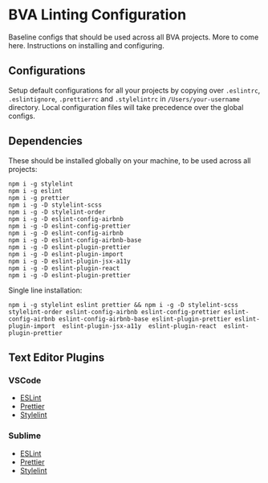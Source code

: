 # BVA Linting Configuration

Baseline configs that should be used across all BVA projects. More to come here. Instructions on installing and configuring. 

## Configurations

Setup default configurations for all your projects by copying over `.eslintrc`, `.eslintignore`, `.prettierrc` and `.stylelintrc` in `/Users/your-username` directory. Local configuration files will take precedence over the global configs.

## Dependencies

These should be installed globally on your machine, to be used across all projects:


```
npm i -g stylelint
npm i -g eslint
npm i -g prettier
npm i -g -D stylelint-scss
npm i -g -D stylelint-order
npm i -g -D eslint-config-airbnb
npm i -g -D eslint-config-prettier
npm i -g -D eslint-config-airbnb
npm i -g -D eslint-config-airbnb-base
npm i -g -D eslint-plugin-prettier
npm i -g -D eslint-plugin-import 
npm i -g -D eslint-plugin-jsx-a11y 
npm i -g -D eslint-plugin-react 
npm i -g -D eslint-plugin-prettier 
```

Single line installation:

```
npm i -g stylelint eslint prettier && npm i -g -D stylelint-scss stylelint-order eslint-config-airbnb eslint-config-prettier eslint-config-airbnb eslint-config-airbnb-base eslint-plugin-prettier eslint-plugin-import  eslint-plugin-jsx-a11y  eslint-plugin-react  eslint-plugin-prettier 
```

## Text Editor Plugins

### VSCode

* [ESLint](https://marketplace.visualstudio.com/items?itemName=dbaeumer.vscode-eslint)
* [Prettier](https://github.com/prettier/prettier-vscode)
* [Stylelint](https://marketplace.visualstudio.com/items?itemName=shinnn.stylelint)

### Sublime

* [ESLint](https://github.com/SublimeLinter/SublimeLinter-eslint)
* [Prettier](https://packagecontrol.io/packages/JsPrettier
)
* [Stylelint](https://github.com/SublimeLinter/SublimeLinter-stylelint)
